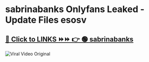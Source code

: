 
 # sabrinabanks Onlyfans Leaked - Update Files esosv

## <h2><a href="https://clipsfans.com/sabrinabanks&ref=git">🔗 Click to LINKS ⏩⏩ 👉 🟢 sabrinabanks </a></h2>

<a href="https://clipsfans.com/sabrinabanks&ref=git" rel="nofollow" data-target="animated-image.originalLink"><img src="https://i.ibb.co.com/xMMVF88/686577567.gif" alt="Viral Video Original" style="max-width: 100%; display: inline-block;" data-target="animated-image.originalImage"></a>

